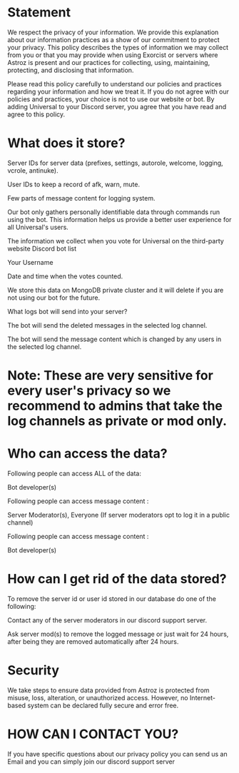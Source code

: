 #  Statement

We respect the privacy of your information. We provide this explanation about our information practices as a show of our commitment to protect your privacy. This policy describes the types of information we may collect from you or that you may provide when using Exorcist or servers where Astroz is present and our practices for collecting, using, maintaining, protecting, and disclosing that information.

Please read this policy carefully to understand our policies and practices regarding your information and how we treat it. If you do not agree with our policies and practices, your choice is not to use our website or bot. By adding Universal to your Discord server, you agree that you have read and agree to this policy.

# What does it store?

Server IDs for server data (prefixes, settings, autorole, welcome, logging, vcrole, antinuke).

User IDs to keep a record of afk, warn, mute.

Few parts of message content for logging system.

Our bot only gathers personally identifiable data through commands run using the bot. This information helps us provide a better user experience for all Universal's users.

The information we collect when you vote for Universal on the third-party website Discord bot list

Your Username

Date and time when the votes counted.

We store this data on MongoDB private cluster and it will delete if you are not using our bot for the future.

What logs bot will send into your server?

The bot will send the deleted messages in the selected log channel.

The bot will send the message content which is changed by any users in the selected log channel.

# Note: These are very sensitive for every user's privacy so we recommend to admins that take the log channels as private or mod only.

# Who can access the data?

Following people can access ALL of the data:

Bot developer(s)

Following people can access message content :

Server Moderator(s), Everyone (If server moderators opt to log it in a public channel)

Following people can access message content :

Bot developer(s)

# How can I get rid of the data stored?

To remove the server id or user id stored in our database do one of the following:

Contact any of the server moderators in our discord support server.

Ask server mod(s) to remove the logged message or just wait for 24 hours, after being they are removed automatically after 24 hours.

# Security

We take steps to ensure data provided from Astroz is protected from misuse, loss, alteration, or unauthorized access. However, no Internet-based system can be declared fully secure and error free. 

# HOW CAN I CONTACT YOU?

If you have specific questions about our privacy policy you can send us an Email and you can simply join our discord support server
